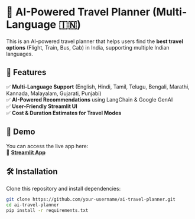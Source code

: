 # 🛫 AI-Powered Travel Planner (Multi-Language 🇮🇳)  

This is an AI-powered travel planner that helps users find the **best travel options** (Flight, Train, Bus, Cab) in India, supporting multiple Indian languages.  

## 🌟 Features  
✅ **Multi-Language Support** (English, Hindi, Tamil, Telugu, Bengali, Marathi, Kannada, Malayalam, Gujarati, Punjabi)  
✅ **AI-Powered Recommendations** using LangChain & Google GenAI  
✅ **User-Friendly Streamlit UI**  
✅ **Cost & Duration Estimates for Travel Modes**  

## 🚀 Demo  
You can access the live app here:  
🔗 **[Streamlit App](https://your-username-streamlit-ai-travel-planner.streamlit.app/)**  

## 🛠 Installation  
Clone this repository and install dependencies:  
```bash
git clone https://github.com/your-username/ai-travel-planner.git
cd ai-travel-planner
pip install -r requirements.txt
